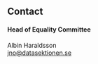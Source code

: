 ## Contact

#### Head of Equality Committee

Albin Haraldsson</br>
[jno@datasektionen.se](mailto:jno@datasektionen.se)
